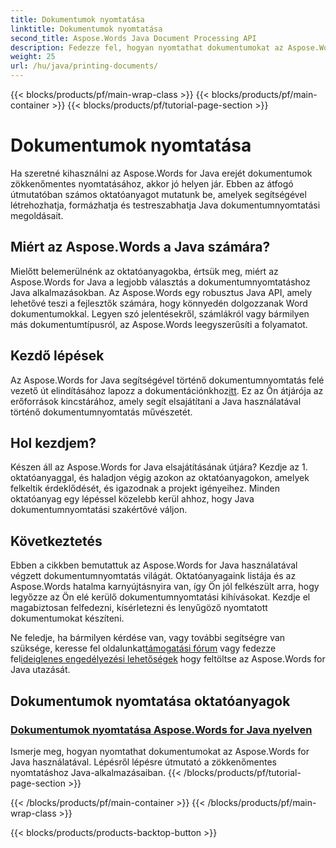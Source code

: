 ```yaml
---
title: Dokumentumok nyomtatása
linktitle: Dokumentumok nyomtatása
second_title: Aspose.Words Java Document Processing API
description: Fedezze fel, hogyan nyomtathat dokumentumokat az Aspose.Words for Java használatával átfogó oktatóanyagaink segítségével. Ismerje meg Java dokumentumnyomtatási megoldásainak létrehozását, formázását és testreszabását.
weight: 25
url: /hu/java/printing-documents/
---
```


{{< blocks/products/pf/main-wrap-class >}}
{{< blocks/products/pf/main-container >}}
{{< blocks/products/pf/tutorial-page-section >}}

# Dokumentumok nyomtatása


Ha szeretné kihasználni az Aspose.Words for Java erejét dokumentumok zökkenőmentes nyomtatásához, akkor jó helyen jár. Ebben az átfogó útmutatóban számos oktatóanyagot mutatunk be, amelyek segítségével létrehozhatja, formázhatja és testreszabhatja Java dokumentumnyomtatási megoldásait. 

## Miért az Aspose.Words a Java számára?

Mielőtt belemerülnénk az oktatóanyagokba, értsük meg, miért az Aspose.Words for Java a legjobb választás a dokumentumnyomtatáshoz Java alkalmazásokban. Az Aspose.Words egy robusztus Java API, amely lehetővé teszi a fejlesztők számára, hogy könnyedén dolgozzanak Word dokumentumokkal. Legyen szó jelentésekről, számlákról vagy bármilyen más dokumentumtípusról, az Aspose.Words leegyszerűsíti a folyamatot.

## Kezdő lépések

 Az Aspose.Words for Java segítségével történő dokumentumnyomtatás felé vezető út elindításához lapozz a dokumentációnkhoz[itt](https://reference.aspose.com/words/java/). Ez az Ön átjárója az erőforrások kincstárához, amely segít elsajátítani a Java használatával történő dokumentumnyomtatás művészetét.

## Hol kezdjem?

Készen áll az Aspose.Words for Java elsajátításának útjára? Kezdje az 1. oktatóanyaggal, és haladjon végig azokon az oktatóanyagokon, amelyek felkeltik érdeklődését, és igazodnak a projekt igényeihez. Minden oktatóanyag egy lépéssel közelebb kerül ahhoz, hogy Java dokumentumnyomtatási szakértővé váljon.

## Következtetés

Ebben a cikkben bemutattuk az Aspose.Words for Java használatával végzett dokumentumnyomtatás világát. Oktatóanyagaink listája és az Aspose.Words hatalma karnyújtásnyira van, így Ön jól felkészült arra, hogy legyőzze az Ön elé kerülő dokumentumnyomtatási kihívásokat. Kezdje el magabiztosan felfedezni, kísérletezni és lenyűgöző nyomtatott dokumentumokat készíteni.

 Ne feledje, ha bármilyen kérdése van, vagy további segítségre van szüksége, keresse fel oldalunkat[támogatási fórum](https://forum.aspose.com/) vagy fedezze fel[ideiglenes engedélyezési lehetőségek](https://purchase.aspose.com/temporary-license/) hogy feltöltse az Aspose.Words for Java utazását.

## Dokumentumok nyomtatása oktatóanyagok
### [Dokumentumok nyomtatása Aspose.Words for Java nyelven](./printing-documents/)
Ismerje meg, hogyan nyomtathat dokumentumokat az Aspose.Words for Java használatával. Lépésről lépésre útmutató a zökkenőmentes nyomtatáshoz Java-alkalmazásaiban.
{{< /blocks/products/pf/tutorial-page-section >}}

{{< /blocks/products/pf/main-container >}}
{{< /blocks/products/pf/main-wrap-class >}}

{{< blocks/products/products-backtop-button >}}
